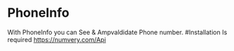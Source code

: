 # PhoneInfo
With PhoneInfo you can See & Ampvaldidate Phone number.
#Installation
Is required https://numvery.com/Api
